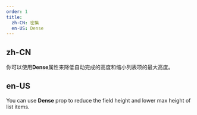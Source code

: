 ```yaml
---
order: 1
title:
  zh-CN: 密集
  en-US: Dense
---
```


## zh-CN

你可以使用**Dense**属性来降低自动完成的高度和缩小列表项的最大高度。

## en-US

You can use **Dense** prop to reduce the field height and lower max height of list items.
